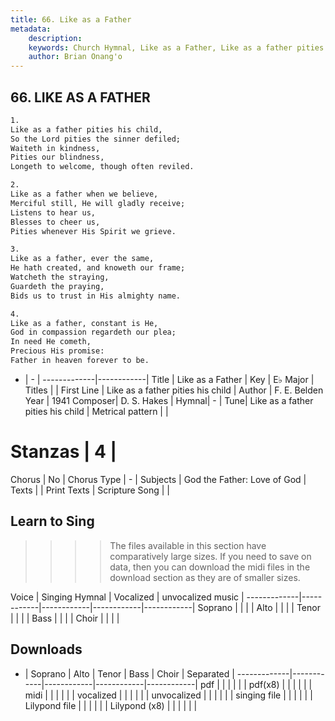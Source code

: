 ```yaml
---
title: 66. Like as a Father
metadata:
    description: 
    keywords: Church Hymnal, Like as a Father, Like as a father pities his child, 
    author: Brian Onang'o
---
```



## 66. LIKE AS A FATHER

```txt
1.
Like as a father pities his child, 
So the Lord pities the sinner defiled; 
Waiteth in kindness, 
Pities our blindness, 
Longeth to welcome, though often reviled. 

2.
Like as a father when we believe, 
Merciful still, He will gladly receive; 
Listens to hear us, 
Blesses to cheer us, 
Pities whenever His Spirit we grieve. 

3.
Like as a father, ever the same, 
He hath created, and knoweth our frame; 
Watcheth the straying, 
Guardeth the praying, 
Bids us to trust in His almighty name. 

4.
Like as a father, constant is He, 
God in compassion regardeth our plea; 
In need He cometh, 
Precious His promise: 
Father in heaven forever to be.

```

- |   -  |
-------------|------------|
Title | Like as a Father |
Key | E♭ Major |
Titles |  |
First Line | Like as a father pities his child |
Author | F. E. Belden
Year | 1941
Composer| D. S. Hakes |
Hymnal|  - |
Tune| Like as a father pities his child |
Metrical pattern | |
# Stanzas | 4 |
Chorus | No |
Chorus Type | - |
Subjects | God the Father: Love of God |
Texts |  |
Print Texts | 
Scripture Song |  |
  
## Learn to Sing

>>>> The files available in this section have comparatively large sizes. If you need to save on data, then you can download the midi files in the download section as they are of smaller sizes.

Voice |  Singing Hymnal | Vocalized | unvocalized music |
-------------|------------|------------|------------|------------|
Soprano | | | |
Alto | | | |
Tenor | | | |
Bass | | | |
Choir | | | |

## Downloads

- |  Soprano | Alto | Tenor | Bass | Choir | Separated |
-------------|------------|------------|------------|------------|
pdf | | | | | |
pdf(x8) | | | | | |
midi | | | | | |
vocalized | | | | | |
unvocalized | | | | | |
singing file | | | | | |
Lilypond file | | | | | |
Lilypond (x8) | | | | | |
  